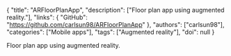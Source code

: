 {
  "title": "ARFloorPlanApp",
  "description": ["Floor plan app using augmented reality."],
  "links": {
    "GitHub": "https://github.com/carlsun98/ARFloorPlanApp"
  },
  "authors": ["carlsun98"],
  "categories": ["Mobile apps"],
  "tags": ["Augmented reality"],
  "doi": null
}

<!-- Generated by csv2md.R – do not edit by hand -->

Floor plan app using augmented reality.